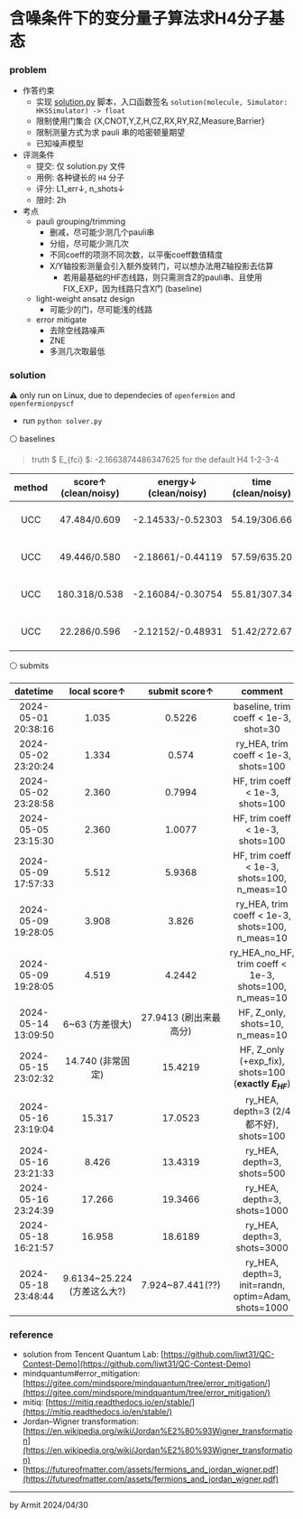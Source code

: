 # 含噪条件下的变分量子算法求H4分子基态

### problem

- 作答约束
  - 实现 [solution.py](solution.py) 脚本，入口函数签名 `solution(molecule, Simulator: HKSSimulator) -> float`
  - 限制使用门集合 {X,CNOT,Y,Z,H,CZ,RX,RY,RZ,Measure,Barrier}
  - 限制测量方式为求 pauli 串的哈密顿量期望
  - 已知噪声模型
- 评测条件
  - 提交: 仅 solution.py 文件
  - 用例: 各种键长的 `H4` 分子
  - 评分: L1_err↓, n_shots↓
  - 限时: 2h
- 考点
  - pauli grouping/trimming
    - 删减，尽可能少测几个pauli串
    - 分组，尽可能少测几次
    - 不同coeff的项测不同次数，以平衡coeff数值精度
    - X/Y轴投影测量会引入额外旋转门，可以想办法用Z轴投影去估算
      - 若用最基础的HF态线路，则只需测含Z的pauli串、且使用FIX_EXP，因为线路只含X门 (baseline)
  - light-weight ansatz design
    - 可能少的门，尽可能浅的线路
  - error mitigate
    - 去除空线路噪声
    - ZNE
    - 多测几次取最低

### solution

⚠ only run on Linux, due to dependecies of `openfermion` and `openfermionpyscf`

- run `python solver.py`

⚪ baselines

> truth $ E_{fci} $: -2.1663874486347625 for the default H4 1-2-3-4

| method | score↑ (clean/noisy) | energy↓ (clean/noisy) | time (clean/noisy) | comment |
| :-: | :-: | :-: | :-: | :-: |
| UCC |  47.484/0.609 | -2.14533/-0.52303 | 54.19/306.66 | baseline, init=zeros, shots=100 |
| UCC |  49.446/0.580 | -2.18661/-0.44119 | 57.59/635.20 | baseline, init=zeros, shots=1000 |
| UCC | 180.318/0.538 | -2.16084/-0.30754 | 55.81/307.34 | trim coeff < 1e-3 (184->180) |
| UCC |  22.286/0.596 | -2.12152/-0.48931 | 51.42/272.67 | trim coeff < 1e-2 (184->164) |

⚪ submits

| datetime | local score↑ | submit score↑ | comment |
| :-: | :-: | :-: | :-: |
| 2024-05-01 20:38:16 | 1.035 | 0.5226 | baseline, trim coeff < 1e-3, shot=30 |
| 2024-05-02 23:20:24 | 1.334 | 0.574  | ry_HEA, trim coeff < 1e-3, shots=100 |
| 2024-05-02 23:28:58 | 2.360 | 0.7994 | HF, trim coeff < 1e-3, shots=100 |
| 2024-05-05 23:15:30 | 2.360 | 1.0077 | HF, trim coeff < 1e-3, shots=100 |
| 2024-05-09 17:57:33 | 5.512 | 5.9368 | HF, trim coeff < 1e-3, shots=100, n_meas=10 |
| 2024-05-09 19:28:05 | 3.908 | 3.826  | ry_HEA, trim coeff < 1e-3, shots=100, n_meas=10 |
| 2024-05-09 19:28:05 | 4.519 | 4.2442 | ry_HEA_no_HF, trim coeff < 1e-3, shots=100, n_meas=10 |
| 2024-05-14 13:09:50 | 6~63 (方差很大) | 27.9413 (刷出来最高分) | HF, Z_only, shots=10, n_meas=10 |
| 2024-05-15 23:02:32 | 14.740 (非常固定) | 15.4219 | HF, Z_only (+exp_fix), shots=100 (**exactly $E_{HF}$**) |
| 2024-05-16 23:19:04 | 15.317 | 17.0523 | ry_HEA, depth=3 (2/4 都不好), shots=100 |
| 2024-05-16 23:21:33 |  8.426 | 13.4319 | ry_HEA, depth=3, shots=500 |
| 2024-05-16 23:24:39 | 17.266 | 19.3466 | ry_HEA, depth=3, shots=1000 |
| 2024-05-18 16:21:57 | 16.958 | 18.6189 | ry_HEA, depth=3, shots=3000 |
| 2024-05-18 23:48:44 | 9.6134~25.224 (方差这么大?) | 7.924~87.441(??) | ry_HEA, depth=3, init=randn, optim=Adam, shots=1000 |

### reference

- solution from Tencent Quantum Lab: [https://github.com/liwt31/QC-Contest-Demo](https://github.com/liwt31/QC-Contest-Demo)
- mindquantum#error_mitigation: [https://gitee.com/mindspore/mindquantum/tree/error_mitigation/](https://gitee.com/mindspore/mindquantum/tree/error_mitigation/)
- mitiq: [https://mitiq.readthedocs.io/en/stable/](https://mitiq.readthedocs.io/en/stable/)
- Jordan–Wigner transformation: [https://en.wikipedia.org/wiki/Jordan%E2%80%93Wigner_transformation](https://en.wikipedia.org/wiki/Jordan%E2%80%93Wigner_transformation)
 - [https://futureofmatter.com/assets/fermions_and_jordan_wigner.pdf](https://futureofmatter.com/assets/fermions_and_jordan_wigner.pdf)

----
by Armit
2024/04/30
